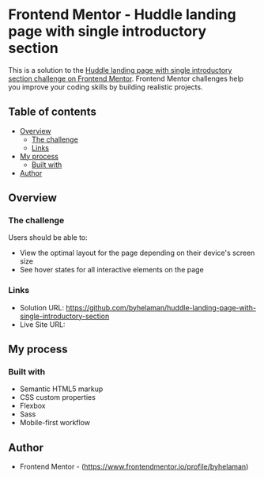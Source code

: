 # Frontend Mentor - Huddle landing page with single introductory section

This is a solution to the [Huddle landing page with single introductory section challenge on Frontend Mentor](https://www.frontendmentor.io/challenges/huddle-landing-page-with-a-single-introductory-section-B_2Wvxgi0). Frontend Mentor challenges help you improve your coding skills by building realistic projects. 

## Table of contents

- [Overview](#overview)
  - [The challenge](#the-challenge)
  - [Links](#links)
- [My process](#my-process)
  - [Built with](#built-with)
- [Author](#author)

## Overview

### The challenge

Users should be able to:

- View the optimal layout for the page depending on their device's screen size
- See hover states for all interactive elements on the page


### Links

- Solution URL: https://github.com/byhelaman/huddle-landing-page-with-single-introductory-section
- Live Site URL: 

## My process

### Built with

- Semantic HTML5 markup
- CSS custom properties
- Flexbox
- Sass
- Mobile-first workflow

## Author
- Frontend Mentor - (https://www.frontendmentor.io/profile/byhelaman)
